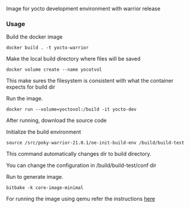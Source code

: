 Image for yocto development environment with warrior release

### Usage

Build the docker image

```
docker build . -t yocto-warrior
```

Make the local build directory where files will be saved

```
docker volume create --name yocotvol
```

This make sures the filesystem is consistent with
what the container expects for build dir

Run the image.

```
docker run --volume=yoctovol:/build -it yocto-dev
```

After running, download the source code

Initialize the build environment

```
source /src/poky-warrior-21.0.1/oe-init-build-env /build/build-test
```

This command automatically changes dir to
build directory.

You can change the configuration in /build/build-test/conf dir

Run to generate image.

```
bitbake -k core-image-minimal
```

For running the image using qemu refer the instructions [here](build-yocto-dev#running-the-image-using-qemu)
